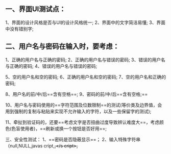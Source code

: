 ## 一、界面UI测试点：

1、界面的设计风格是否与UI的设计风格统一;
2、界面中的文字简洁易懂;
3、界面中没有错别字;

##  二、用户名与密码在输入时，要考虑：

1、正确的用户名与正确的密码;
2、正确的用户名与错误的密码;
3、错误的用户名与正确的密码;
4、错误的用户名与错误的密码;

5、空的用户名和空的密码;
6、正确的用户名和空的密码;
7、空的用户名和正确的密码;

8、用户名的前/中/后==含有空格==;
9、密码的前/中/后==含有空格;==

10、用户名与密码使用的==字符范围及位数限制==的测试(等价类及边界值，会用到强制的复制与粘贴来实现不允许输入的字符，以及一些保留字的测试);



11、牵扯到验证码的，还要==考虑文字是否扭曲过度导致辨认难度大==，考虑颜色(色盲使用者)，==刷新或换一个按钮是否好用==;





三、安全性测试：
1、==密码是否隐蔽显示==；
2、输入特殊字符串（null,NULL,javas cript,<s cript>,</s cript>,<title>,<html>,<td>）、输入脚本函数(<s cript>alert("abc")</s cript>)、 doucment.write("abc")、<b>hello</b>）；
3、不能直接输入，就copy，是否数据检验出错；这要准确定位每一个输入框的功能，每一种错误情况下，出现的错误提示要准确或者合适。



四、其他测试点：
1、==输入框之间考虑tab键是否支持==；
2、==登录按钮要考虑回车键是否支持==；
3、取消后的默认位置（一般为空白的用户名输入框）；
4、==登录后的跳转页面是否正确==（一般为首页）；
5、==要考虑多次点击登录和取消按钮的界面反应==；
6、考虑==是否支持多用户在同一机器上登录==；
7、考虑一用户在多台机器上登录；
8、==登录页面中的注册等链接是否正确==。